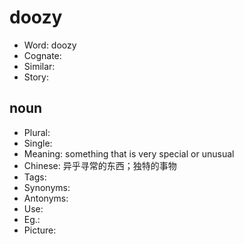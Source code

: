 # doozy

- Word: doozy
- Cognate: 
- Similar: 
- Story: 

## noun

- Plural: 
- Single: 
- Meaning: something that is very special or unusual
- Chinese: 异乎寻常的东西；独特的事物
- Tags: 
- Synonyms: 
- Antonyms: 
- Use: 
- Eg.: 
- Picture: 

